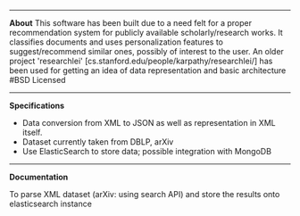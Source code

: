 ---------
**About**
This software has been built due to a need felt for a proper recommendation system for publicly available scholarly/research works. It classifies documents and uses personalization features to suggest/recommend similar ones, possibly of interest to the user.
An older project 'researchlei' [cs.stanford.edu/people/karpathy/researchlei/] has been used for getting an idea of data representation and basic architecture #BSD Licensed

------------------
**Specifications**

- Data conversion from XML to JSON as well as representation in XML itself.
- Dataset currently taken from DBLP, arXiv
- Use ElasticSearch to store data; possible integration with MongoDB

-----------------
**Documentation**

To parse XML dataset (arXiv: using search API) and store the results onto elasticsearch instance